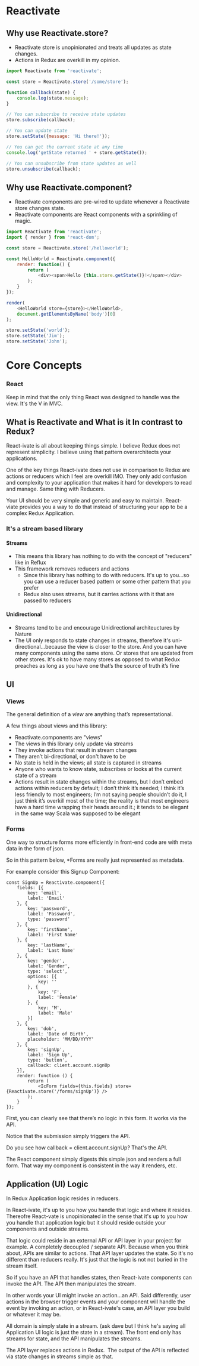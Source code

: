 # Reactivate

## Why use Reactivate.store?

* Reactivate store is unopinionated and treats all updates as state changes.
* Actions in Redux are overkill in my opinion.

```js
import Reactivate from 'reactivate';

const store = Reactivate.store('/some/store');

function callback(state) {
    console.log(state.message);
}

// You can subscribe to receive state updates
store.subscribe(callback);

// You can update state
store.setState({message: 'Hi there!'});

// You can get the current state at any time
console.log('getState returned ' + store.getState());

// You can unsubscribe from state updates as well
store.unsubscribe(callback);

```

## Why use Reactivate.component?

* Reactivate components are pre-wired to update whenever a Reactivate store changes state.
* Reactivate components are React components with a sprinkling of magic.

```js
import Reactivate from 'reactivate';
import { render } from 'react-dom';

const store = Reactivate.store('/helloworld');

const HelloWorld = Reactivate.component({
    render: function() {
        return (
            <div><span>Hello {this.store.getState()}!</span></div>
        );
    }
});

render(
    <HelloWorld store={store}></HelloWorld>,
    document.getElementsByName('body')[0]
);

store.setState('world');
store.setState('Jim');
store.setState('John');

```

# Core Concepts

### React

Keep in mind that the only thing React was designed to handle was the view.  It's the V in MVC.

## What is Reactivate and What is it In contrast to Redux?

React-ivate is all about keeping things simple.  I believe Redux does not represent simplicity.  I believe using that pattern overarchitects your applications.

One of the key things React-ivate does not use in comparison to Redux are actions or reducers which I feel are overkill IMO.  They only add confusion and complexity to your application that makes it hard for developers to read and manage.  Same thing with Reducers.  

Your UI should be very simple and generic and easy to maintain.  React-viate provides you a way to do that instead of structuring your app to be a complex Redux Application.

### It's a stream based library

#### Streams

* This means this library has nothing to do with the concept of "reducers" like in Reflux
* This framework removes reducers and actions
    * Since this library has nothing to do with reducers.  It's up to you…so you can use a reducer based pattern or some other pattern that you prefer
    * Redux also uses streams, but it carries actions with it that are passed to reducers

#### Unidirectional

* Streams tend to be and encourage Unidirectional architeuctures by Nature
* The UI only responds to state changes in streams, therefore it's uni-directional…because the view is closer to the store.  And you can have many components using the same store.  Or stores that are updated from other stores.  It's ok to have many stores as opposed to what Redux preaches as long as you have one that’s the source of truth it’s fine

## UI

### Views 

The general definition of a *view* are anything that’s representational.

A few things about views and this library:

* Reactivate.components are "views"
* The views in this library only update via streams
* They invoke actions that result in stream changes
* They aren’t bi-directional, or don't have to be
* No state is held in the views; all state is captured in streams
* Anyone who wants to know state, subscribes or looks at the current state of a stream
* Actions result in state changes within the streams, but I don’t embed actions within reducers by default;  I don’t think it’s needed;  I think it’s less friendly to most engineers;  I’m not saying people shouldn’t do it, I just think it’s overkill most of the time;  the reality is that most engineers have a hard time wrapping their heads around it.; it tends to be elegant in the same way Scala was supposed to be elegant

### Forms

One way to structure forms more efficiently in front-end code are with meta data in the form of json.

So in this pattern below, *Forms are really just represented as metadata.

For example consider this Signup Component:

```
const SignUp = Reactivate.component({
    fields: [{
        key: 'email',
        label: 'Email'
    }, {
        key: 'password',
        label: 'Password',
        type: 'password'
    }, {
        key: 'firstName',
        label: 'First Name'
    }, {
        key: 'lastName',
        label: 'Last Name'
    }, {
        key: 'gender',
        label: 'Gender',
        type: 'select',
        options: [{
            key: ''
        }, {
            key: 'F',
            label: 'Female'
        }, {
            key: 'M',
            label: 'Male'
        }]
    }, {
        key: 'dob',
        label: 'Date of Birth',
        placeholder: 'MM/DD/YYYY'
    }, {
        key: 'signUp',
        label: 'Sign Up',
        type: 'button',
        callback: client.account.signUp
    }],
    render: function () {
        return (
            <IcForm fields={this.fields} store={Reactivate.store('/forms/signUp')} />
        );
    }
});
```

First, you can clearly see that there’s no logic in this form.  It works via the API.

Notice that the submission simply triggers the API.

Do you see how callback = client.account.signUp?  That's the API.

The React component simply digests this simple json and renders a full form.  That way my component is consistent in the way it renders, etc.

## Application (UI) Logic

In Redux Application logic resides in reducers.

In React-ivate, it's up to you how you handle that logic and where it resides.  Thereofre React-vate is unopinionated in the sense that it's up to you how you handle that application logic but it should reside outside your components and outside streams.

That logic could reside in an external API or API layer in your project for example.  A completely decoupled / separate API.  Because when you think about, APIs are similar to actions.  That API  layer updates the state.  So it's no different than reducers really.  It's just that the logic is not not buried in the stream itself.

So if you have an API that handles states, then React-ivate components can invoke the API.  The API then manipulates the stream.

In other words your UI  might invoke an action…an API.  Said differently, user actions in the browser trigger events and your component will handle the event by invoking an action, or in React-ivate's case, an API layer you build or whatever it may be.

All domain is simply state in a stream. (ask dave but I think he's saying all Application UI logic is just the state in a stream).  The front end only has streams for state, and the API manipulates the streams.

The API layer replaces actions in Redux.  The output of the API is reflected via state changes in streams simple as that.